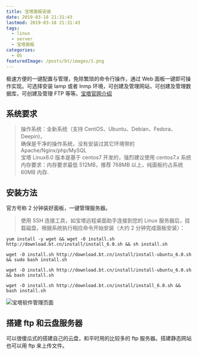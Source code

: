 ```yaml
---
title: 宝塔面板安装
date: 2019-03-18 21:31:43
lastmod: 2019-03-18 21:31:43
tags:
  - linux
  - server
  - 宝塔面板
categories:
  - OS
featuredImage: /posts/bt/images/1.png
---
```


极速方便的一键配置与管理，免除繁琐的命令行操作，通过 Web 面板一键即可操作实现。可选择安装 lamp 或者 lnmp 环境，可创建及管理网站，可创建及管理数据库，可创建及管理 FTP 等等。[宝塔官网介绍](https://www.bt.cn/?invite_code=MV9sYXJnZHI=)

<!--more-->

## 系统要求

> 操作系统：全新系统（支持 CentOS、Ubuntu、Debian、Fedora、Deepin)，  
> 确保是干净的操作系统，没有安装过其它环境带的 Apache/Nginx/php/MySQL  
> 宝塔 Linux6.0 版本是基于 centos7 开发的，强烈建议使用 centos7.x 系统  
> 内存要求：内存要求最低 512MB，推荐 768MB 以上，纯面板约占系统 60MB 内存.

## 安装方法

官方号称 2 分钟装好面板，一键管理服务器。

> 使用 SSH 连接工具，如宝塔远程桌面助手连接到您的 Linux 服务器后，挂载磁盘，根据系统执行相应命令开始安装（大约 2 分钟完成面板安装）：

```Shell Centos 安装脚本
yum install -y wget && wget -O install.sh http://download.bt.cn/install/install_6.0.sh && sh install.sh
```

```Shell Ubuntu/Deepin 安装脚本
wget -O install.sh http://download.bt.cn/install/install-ubuntu_6.0.sh && sudo bash install.sh
```

```Shell Debian 安装脚本
wget -O install.sh http://download.bt.cn/install/install-ubuntu_6.0.sh && bash install.sh
```

```Shell Fedora 安装脚本
wget -O install.sh http://download.bt.cn/install/install_6.0.sh && bash install.sh
```

![宝塔软件管理页面](images/2.png)

## 搭建 ftp 和云盘服务器

可以很傻瓜式的搭建自己的云盘，和平时用的比较多的 ftp 服务器。搭建静态网站也可以用 ftp 来上传文件。
